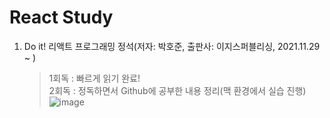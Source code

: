 # React Study 

1. Do it! 리액트 프로그래밍 정석(저자: 박호준, 출판사: 이지스퍼블리싱, 2021.11.29 ~ )
    > 1회독 : 빠르게 읽기 완료! <br>
    > 2회독 : 정독하면서 Github에 공부한 내용 정리(맥 환경에서 실습 진행) <br>
    > ![image](https://user-images.githubusercontent.com/7114874/147899383-5d156032-9d6c-4d7a-91bf-519c6e470f42.png)

